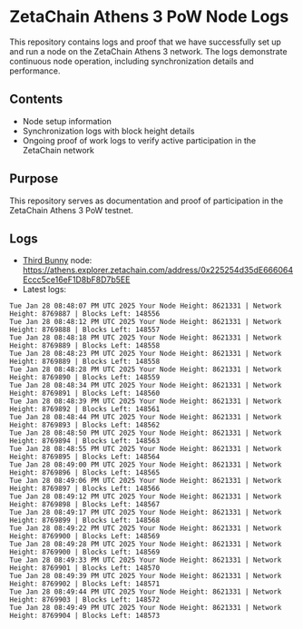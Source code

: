 # ZetaChain Athens 3 PoW Node Logs
This repository contains logs and proof that we have successfully set up and run a node on the ZetaChain Athens 3 network. The logs demonstrate continuous node operation, including synchronization details and performance.

## Contents
- Node setup information
- Synchronization logs with block height details
- Ongoing proof of work logs to verify active participation in the ZetaChain network

## Purpose
This repository serves as documentation and proof of participation in the ZetaChain Athens 3 PoW testnet.

## Logs

- [Third Bunny](https://thirdbunny.xyz/) node: https://athens.explorer.zetachain.com/address/0x225254d35dE666064Eccc5ce16eF1D8bF8D7b5EE
- Latest logs:
```
Tue Jan 28 08:48:07 PM UTC 2025 Your Node Height: 8621331 | Network Height: 8769887 | Blocks Left: 148556
Tue Jan 28 08:48:12 PM UTC 2025 Your Node Height: 8621331 | Network Height: 8769888 | Blocks Left: 148557
Tue Jan 28 08:48:18 PM UTC 2025 Your Node Height: 8621331 | Network Height: 8769889 | Blocks Left: 148558
Tue Jan 28 08:48:23 PM UTC 2025 Your Node Height: 8621331 | Network Height: 8769889 | Blocks Left: 148558
Tue Jan 28 08:48:28 PM UTC 2025 Your Node Height: 8621331 | Network Height: 8769890 | Blocks Left: 148559
Tue Jan 28 08:48:34 PM UTC 2025 Your Node Height: 8621331 | Network Height: 8769891 | Blocks Left: 148560
Tue Jan 28 08:48:39 PM UTC 2025 Your Node Height: 8621331 | Network Height: 8769892 | Blocks Left: 148561
Tue Jan 28 08:48:44 PM UTC 2025 Your Node Height: 8621331 | Network Height: 8769893 | Blocks Left: 148562
Tue Jan 28 08:48:50 PM UTC 2025 Your Node Height: 8621331 | Network Height: 8769894 | Blocks Left: 148563
Tue Jan 28 08:48:55 PM UTC 2025 Your Node Height: 8621331 | Network Height: 8769895 | Blocks Left: 148564
Tue Jan 28 08:49:00 PM UTC 2025 Your Node Height: 8621331 | Network Height: 8769896 | Blocks Left: 148565
Tue Jan 28 08:49:06 PM UTC 2025 Your Node Height: 8621331 | Network Height: 8769897 | Blocks Left: 148566
Tue Jan 28 08:49:12 PM UTC 2025 Your Node Height: 8621331 | Network Height: 8769898 | Blocks Left: 148567
Tue Jan 28 08:49:17 PM UTC 2025 Your Node Height: 8621331 | Network Height: 8769899 | Blocks Left: 148568
Tue Jan 28 08:49:22 PM UTC 2025 Your Node Height: 8621331 | Network Height: 8769900 | Blocks Left: 148569
Tue Jan 28 08:49:28 PM UTC 2025 Your Node Height: 8621331 | Network Height: 8769900 | Blocks Left: 148569
Tue Jan 28 08:49:33 PM UTC 2025 Your Node Height: 8621331 | Network Height: 8769901 | Blocks Left: 148570
Tue Jan 28 08:49:39 PM UTC 2025 Your Node Height: 8621331 | Network Height: 8769902 | Blocks Left: 148571
Tue Jan 28 08:49:44 PM UTC 2025 Your Node Height: 8621331 | Network Height: 8769903 | Blocks Left: 148572
Tue Jan 28 08:49:49 PM UTC 2025 Your Node Height: 8621331 | Network Height: 8769904 | Blocks Left: 148573
```
